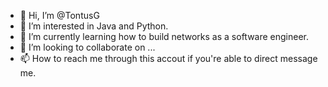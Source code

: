 - 👋 Hi, I’m @TontusG
- 👀 I’m interested in Java and Python.
- 🌱 I’m currently learning how to build networks as a software engineer.
- 💞️ I’m looking to collaborate on ...
- 📫 How to reach me through this accout if you're able to direct message me.

<!---
TontusG/TontusG is a ✨ special ✨ repository because its `README.md` (this file) appears on your GitHub profile.
You can click the Preview link to take a look at your changes.
--->
